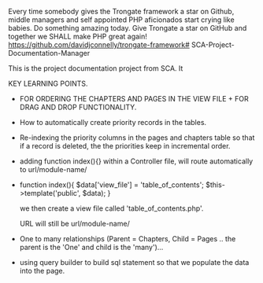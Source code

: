 Every time somebody gives the Trongate framework a star on Github, middle managers and self appointed PHP aficionados start crying like babies.  Do something amazing today.  Give Trongate a star on GitHub and together we SHALL make PHP great again!  https://github.com/davidjconnelly/trongate-framework# SCA-Project-Documentation-Manager

This is the project documentation project from SCA. It

KEY LEARNING POINTS.  

* FOR ORDERING THE CHAPTERS AND PAGES IN THE VIEW FILE + FOR DRAG AND DROP FUNCTIONALITY.

* How to automatically create priority records in the tables.

* Re-indexing the priority columns in the pages and chapters table so that if a record is deleted, the the priorities keep in incremental order.

* adding function index(){} within a Controller file, will route automatically to url/module-name/

*  function index(){
        $data['view_file'] = 'table_of_contents';
        $this->template('public', $data);
    }

    we then create a view file called 'table_of_contents.php'.

    URL will still be url/module-name/

* One to many relationships (Parent = Chapters, Child = Pages .. the parent is the 'One' and child is the 'many')...

* using query builder to build sql statement so that we populate the data into the page.

